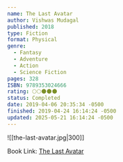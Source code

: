 ```yaml
---
name: The Last Avatar
author: Vishwas Mudagal
published: 2018
type: Fiction
format: Physical
genre:
  - Fantasy
  - Adventure
  - Action
  - Science Fiction
pages: 328
ISBN: 9789353024666
rating: 🌕🌕🌑🌑🌑
status: Completed
date: 2019-04-06 20:35:34 -0500
finished: 2019-04-24 16:14:24 -0500
updated: 2025-05-21 16:14:24 -0500
---
```


![[the-last-avatar.jpg|300]]

Book Link: [The Last Avatar](https://www.goodreads.com/book/show/42596716-the-last-avatar)
